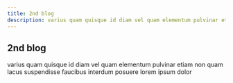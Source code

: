 ```yaml
---
title: 2nd blog
description: varius quam quisque id diam vel quam elementum pulvinar etiam non quam lacus suspendisse faucibus interdum posuere lorem ipsum dolor
---
```


## 2nd blog
varius quam quisque id diam vel quam elementum pulvinar etiam non quam lacus suspendisse faucibus interdum posuere lorem ipsum dolor